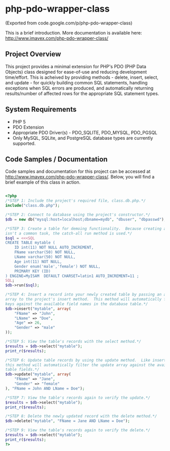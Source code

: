 # php-pdo-wrapper-class
(Exported from code.google.com/p/php-pdo-wrapper-class)

This is a brief introduction. More documentation is available here: http://www.imavex.com/php-pdo-wrapper-class/

## Project Overview

This project provides a minimal extension for PHP's PDO (PHP Data Objects) class designed for ease-of-use and reducing development time/effort. This is acheived by providing methods - delete, insert, select, and update - for quickly building common SQL statements, handling exceptions when SQL errors are produced, and automatically returning results/number of affected rows for the appropriate SQL statement types.

## System Requirements
- PHP 5
- PDO Extension
- Appropriate PDO Driver(s) - PDO_SQLITE, PDO_MYSQL, PDO_PGSQL
- Only MySQL, SQLite, and PostgreSQL database types are currently supported.

## Code Samples / Documentation

Code samples and documentation for this project can be accessed at http://www.imavex.com/php-pdo-wrapper-class/. Below, you will find a brief example of this class in action.
`````php

<?php
/*STEP 1: Include the project's required file, class.db.php.*/
include("class.db.php");

/*STEP 2: Connect to database using the project's constructor.*/
$db = new db("mysql:host=localhost;dbname=mydb", "dbuser", "dbpasswd");

/*STEP 3: Create a table for demoing functionality.  Because creating a table
isn't a common task, the catch-all run method is used.*/
$sql = <<<SQL
CREATE TABLE mytable (
    ID int(11) NOT NULL AUTO_INCREMENT,
    FName varchar(50) NOT NULL,
    LName varchar(50) NOT NULL,
    Age int(11) NOT NULL,
    Gender enum('male','female') NOT NULL,
    PRIMARY KEY (ID)
) ENGINE=MyISAM  DEFAULT CHARSET=latin1 AUTO_INCREMENT=11 ;
SQL;
$db->run($sql);

/*STEP 4: Insert a record into your newly created table by passing an associative
array to the project's insert method.  This method will automatically filter the array's
keys against the available field names in the database table.*/
$db->insert("mytable", array(
    "FName" => "John",
    "LName" => "Doe",
    "Age" => 26,
    "Gender" => "male"
));

/*STEP 5: View the table's records with the select method.*/
$results = $db->select("mytable");
print_r($results);

/*STEP 6: Update table records by using the update method.  Like insert,
this method will automatically filter the update array against the available
table fields.*/
$db->update("mytable", array(
    "FName" => "Jane",
    "Gender" => "female"
), "FName = John AND LName = Doe");

/*STEP 7: View the table's records again to verify the update.*/
$results = $db->select("mytable");
print_r($results);

/*STEP 8: Delete the newly updated record with the delete method.*/
$db->delete("mytable", "FName = Jane AND LName = Doe");

/*STEP 9: View the table's records again to verify the delete.*/
$results = $db->select("mytable");
print_r($results);
?>
